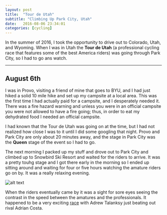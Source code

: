 ```yaml
---
layout: post
title:  "Tour de Utah"
subtitle: "Climbing Up Park City, Utah"
date:   2016-08-06 23:34:01
categories: [cycling]
---
```


In the summer of 2016, I took the opportunity to drive out to Colorado, Utah, and Wyoming. When I was in Utah the **Tour de Utah** (a professional cycling race that features some of the best America riders) was going through Park City, so I had to go ans watch. 

___

## August 6th

I was in Provo, visiting a friend of mine that goes to BYU, and I had just hiked a solid 10 mile hike and set up my campsite at a local area. This was the first time I had actually paid for a campsite, and I desperately needed it. There was a fire hazard warning and unless you were in an official campsite you were not allowed to have a fire going; thus, in order to eat my dehydrated food I needed an official campsite. 

I had known that the Tour de Utah was going on at the time, but I had not realized how close I was to it until I did some googling that night. Provo and Park City are only about 20 minutes away, and the stage in Park City was the **Queen** stage of the event so I had to go. 

The next morning I packed up my stuff and drove out to Park City and climbed up to Snowbird Ski Resort and waited for the riders to arrive.
It was a pretty touhg stage and I got there early in the morning so I ended up sitting around and waiting for four or five hours watching the amature riders go on by. It was a really relaxing evening. 

![alt text](https://scontent.cdninstagram.com/t51.2885-15/e35/13707211_298160007211632_1818695979_n.jpg)

When the riders eventually came by it was a sight for sore eyes seeing the contrast in the speed between the amatures and the professionals. It happened to be a very exciting [race](http://www.cyclingnews.com/races/tour-of-utah-2016/stage-6/results/) with Adrew Talanksy just beating out rival Adrian Costa.
